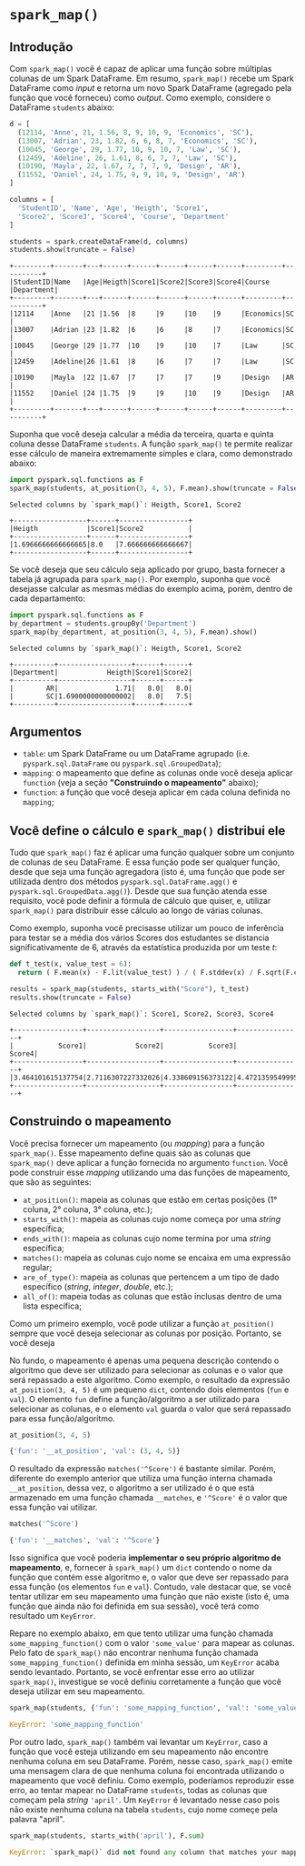 # `spark_map()`
## Introdução

Com `spark_map()` você é capaz de aplicar uma função sobre múltiplas colunas de um Spark DataFrame. Em resumo, `spark_map()` recebe um Spark DataFrame como *input* e retorna um novo Spark DataFrame (agregado pela função que você forneceu) como *output*. Como exemplo, considere o DataFrame `students` abaixo:

```python
d = [
  (12114, 'Anne', 21, 1.56, 8, 9, 10, 9, 'Economics', 'SC'),
  (13007, 'Adrian', 23, 1.82, 6, 6, 8, 7, 'Economics', 'SC'),
  (10045, 'George', 29, 1.77, 10, 9, 10, 7, 'Law', 'SC'),
  (12459, 'Adeline', 26, 1.61, 8, 6, 7, 7, 'Law', 'SC'),
  (10190, 'Mayla', 22, 1.67, 7, 7, 7, 9, 'Design', 'AR'),
  (11552, 'Daniel', 24, 1.75, 9, 9, 10, 9, 'Design', 'AR')
]

columns = [
  'StudentID', 'Name', 'Age', 'Heigth', 'Score1',
  'Score2', 'Score3', 'Score4', 'Course', 'Department'
] 

students = spark.createDataFrame(d, columns)
students.show(truncate = False)
```

```
+---------+-------+---+------+------+------+------+------+---------+----------+
|StudentID|Name   |Age|Heigth|Score1|Score2|Score3|Score4|Course   |Department|
+---------+-------+---+------+------+------+------+------+---------+----------+
|12114    |Anne   |21 |1.56  |8     |9     |10    |9     |Economics|SC        |
|13007    |Adrian |23 |1.82  |6     |6     |8     |7     |Economics|SC        |
|10045    |George |29 |1.77  |10    |9     |10    |7     |Law      |SC        |
|12459    |Adeline|26 |1.61  |8     |6     |7     |7     |Law      |SC        |
|10190    |Mayla  |22 |1.67  |7     |7     |7     |9     |Design   |AR        |
|11552    |Daniel |24 |1.75  |9     |9     |10    |9     |Design   |AR        |
+---------+-------+---+------+------+------+------+------+---------+----------+
```

Suponha que você deseja calcular a média da terceira, quarta e quinta coluna desse DataFrame `students`. A função `spark_map()` te permite realizar esse cálculo de maneira extremamente simples e clara, como demonstrado abaixo:

```python
import pyspark.sql.functions as F
spark_map(students, at_position(3, 4, 5), F.mean).show(truncate = False)
```
```
Selected columns by `spark_map()`: Heigth, Score1, Score2

+------------------+------+-----------------+
|Heigth            |Score1|Score2           |
+------------------+------+-----------------+
|1.6966666666666665|8.0   |7.666666666666667|
+------------------+------+-----------------+
```

Se você deseja que seu cálculo seja aplicado por grupo, basta fornecer a tabela já agrupada para `spark_map()`. Por exemplo, suponha que você desejasse calcular as mesmas médias do exemplo acima, porém, dentro de cada departamento:

```python
import pyspark.sql.functions as F
by_department = students.groupBy('Department')
spark_map(by_department, at_position(3, 4, 5), F.mean).show()
```

```
Selected columns by `spark_map()`: Heigth, Score1, Score2

+----------+------------------+------+------+
|Department|            Heigth|Score1|Score2|
+----------+------------------+------+------+
|        AR|              1.71|   8.0|   8.0|
|        SC|1.6900000000000002|   8.0|   7.5|
+----------+------------------+------+------+
```

## Argumentos

- `table`: um Spark DataFrame ou um DataFrame agrupado (i.e. `pyspark.sql.DataFrame` ou `pyspark.sql.GroupedData`);
- `mapping`: o mapeamento que define as colunas onde você deseja aplicar `function` (veja a seção **"Construindo o mapeamento"** abaixo);
- `function`: a função que você deseja aplicar em cada coluna definida no `mapping`;


## Você define o cálculo e `spark_map()` distribui ele

Tudo que `spark_map()` faz é aplicar uma função qualquer sobre um conjunto de colunas de seu DataFrame. E essa função pode ser qualquer função, desde que seja uma função agregadora (isto é, uma função que pode ser utilizada dentro dos métodos `pyspark.sql.DataFrame.agg()` e `pyspark.sql.GroupedData.agg()`). Desde que sua função atenda esse requisito, você pode definir a fórmula de cálculo que quiser, e, utilizar `spark_map()` para distribuir esse cálculo ao longo de várias colunas.

Como exemplo, suponha você precisasse utilizar um pouco de inferência para testar se a média dos vários Scores dos estudantes se distancia significativamente de 6, através da estatística produzida por um teste *t*:

```python
def t_test(x, value_test = 6):
  return ( F.mean(x) - F.lit(value_test) ) / ( F.stddev(x) / F.sqrt(F.count(x)) )

results = spark_map(students, starts_with("Score"), t_test)
results.show(truncate = False)
```

```
Selected columns by `spark_map()`: Score1, Score2, Score3, Score4

+-----------------+------------------+-----------------+----------------+
|           Score1|            Score2|           Score3|          Score4|
+-----------------+------------------+-----------------+----------------+
|3.464101615137754|2.7116307227332026|4.338609156373122|4.47213595499958|
+-----------------+------------------+-----------------+----------------+
```


## Construindo o mapeamento

Você precisa fornecer um mapeamento (ou *mapping*) para a função `spark_map()`. Esse mapeamento define quais são as colunas que `spark_map()` deve aplicar a função fornecida no argumento `function`. Você pode construir esse *mapping* utilizando uma das funções de mapeamento, que são as seguintes:

- `at_position()`: mapeia as colunas que estão em certas posições (1° coluna, 2° coluna, 3° coluna, etc.);
- `starts_with()`: mapeia as colunas cujo nome começa por uma *string* específica;
- `ends_with()`: mapeia as colunas cujo nome termina por uma *string* específica;
- `matches()`: mapeia as colunas cujo nome se encaixa em uma expressão regular;
- `are_of_type()`: mapeia as colunas que pertencem a um tipo de dado específico (*string*, *integer*, *double*, etc.);
- `all_of()`: mapeia todas as colunas que estão inclusas dentro de uma lista específica;

Como um primeiro exemplo, você pode utilizar a função `at_position()` sempre que você deseja selecionar as colunas por posição. Portanto, se você deseja


No fundo, o mapeamento é apenas uma pequena descrição contendo o algoritmo que deve ser utilizado para selecionar as colunas e o valor que será repassado a este algoritmo. Como exemplo, o resultado da expressão `at_position(3, 4, 5)` é um pequeno `dict`, contendo dois elementos (`fun` e `val`). O elemento `fun` define a função/algoritmo a ser utilizado para selecionar as colunas, e o elemento `val` guarda o valor que será repassado para essa função/algoritmo.

```python
at_position(3, 4, 5)
```
```python
{'fun': '__at_position', 'val': (3, 4, 5)}
```

O resultado da expressão `matches('^Score')` é bastante similar. Porém, diferente do exemplo anterior que utiliza uma função interna chamada `__at_position`, dessa vez, o algoritmo a ser utilizado é o que está armazenado em uma função chamada `__matches`, e `'^Score'` é o valor que essa função vai utilizar.

```python
matches('^Score')
```
```python
{'fun': '__matches', 'val': '^Score'}
```

Isso significa que você poderia **implementar o seu próprio algoritmo de mapeamento**, e, fornecer à `spark_map()` um `dict` contendo o nome da função que contém esse algoritmo e, o valor que deve ser repassado para essa função (os elementos `fun` e `val`). Contudo, vale destacar que, se você tentar utilizar em seu mapeamento uma função que não existe (isto é, uma função que ainda não foi definida em sua sessão), você terá como resultado um `KeyError`. 

Repare no exemplo abaixo, em que tento utilizar uma função chamada `some_mapping_function()` com o valor `'some_value'` para mapear as colunas. Pelo fato de `spark_map()` não encontrar nenhuma função chamada `some_mapping_function()` definida em minha sessão, um `KeyError` acaba sendo levantado. Portanto, se você enfrentar esse erro ao utilizar `spark_map()`, investigue se você definiu corretamente a função que você deseja utilizar em seu mapeamento.

```python
spark_map(students, {'fun': 'some_mapping_function', 'val': 'some_value'}, F.sum)
```

```python
KeyError: 'some_mapping_function'
```

Por outro lado, `spark_map()` também vai levantar um `KeyError`, caso a função que você esteja utilizando em seu mapeamento não encontre nenhuma coluna em seu DataFrame. Porém, nesse caso, `spark_map()` emite uma mensagem clara de que nenhuma coluna foi encontrada utilizando o mapeamento que você definiu. Como exemplo, poderíamos reproduzir esse erro, ao tentar mapear no DataFrame `students`, todas as colunas que começam pela *string* `'april'`. Um `KeyError` é levantado nesse caso pois não existe nenhuma coluna na tabela `students`, cujo nome começe pela palavra "april".

```python
spark_map(students, starts_with('april'), F.sum)
```
```python
KeyError: `spark_map()` did not found any column that matches your mapping!
```

